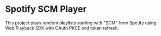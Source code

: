 # Spotify SCM Player

This project plays random playlists starting with "SCM" from Spotify using Web Playback SDK with OAuth PKCE and token refresh.